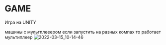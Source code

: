 # GAME

Игра на UNITY 

машины с мультплееером
если запустить на разных компах то работает мультиплеер
![2022-03-15_10-14-46](https://user-images.githubusercontent.com/32514832/158325736-74933d63-04bf-49de-92cf-01b863cbd837.png)
